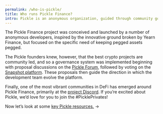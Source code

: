 ```yaml
---
permalink: /who-is-pickle/
title: Who runs Pickle Finance?
intro: Pickle is an anonymous organization, guided through community governance.
---
```


The Pickle Finance project was conceived and launched by a number of anonymous developers, inspired by the innovative ground broken by Yearn Finance, but focused on the specific need of keeping pegged assets pegged.

The Pickle founders knew, however, that the best crypto projects are community led, and so a governance system was implemented beginning with proposal discussions on the [Pickle Forum](https://forum.pickle.finance), followed by voting on the [Snapshot platform](https://snapshot.page/#/pickle). These proposals then guide the direction in which the development team evolve the platform.

Finally, one of the most vibrant communities in DeFi has emerged around Pickle Finance, primarily at the [project Discord](http://discord.gg/gR85hmC). If you’re excited about Pickle, we’d love for you to join the #PicklePrivates!

Now let’s look at some [key Pickle resources.](/resources/) →
